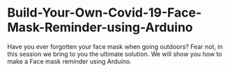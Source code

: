 # Build-Your-Own-Covid-19-Face-Mask-Reminder-using-Arduino
Have you ever forgotten your face mask when going outdoors? Fear not, in this session we bring to you the ultimate solution. We will show you how to make a Face mask reminder using Arduino.  
